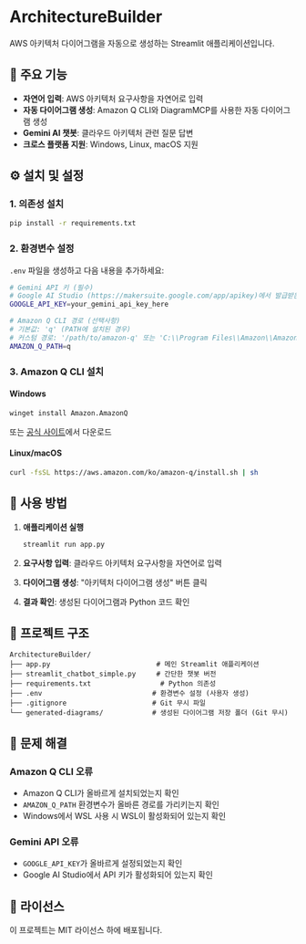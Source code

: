 # ArchitectureBuilder

AWS 아키텍처 다이어그램을 자동으로 생성하는 Streamlit 애플리케이션입니다.

## 🚀 주요 기능

- **자연어 입력**: AWS 아키텍처 요구사항을 자연어로 입력
- **자동 다이어그램 생성**: Amazon Q CLI와 DiagramMCP를 사용한 자동 다이어그램 생성
- **Gemini AI 챗봇**: 클라우드 아키텍처 관련 질문 답변
- **크로스 플랫폼 지원**: Windows, Linux, macOS 지원

## ⚙️ 설치 및 설정

### 1. 의존성 설치
```bash
pip install -r requirements.txt
```

### 2. 환경변수 설정
`.env` 파일을 생성하고 다음 내용을 추가하세요:

```bash
# Gemini API 키 (필수)
# Google AI Studio (https://makersuite.google.com/app/apikey)에서 발급받은 API 키
GOOGLE_API_KEY=your_gemini_api_key_here

# Amazon Q CLI 경로 (선택사항)
# 기본값: 'q' (PATH에 설치된 경우)
# 커스텀 경로: '/path/to/amazon-q' 또는 'C:\\Program Files\\Amazon\\AmazonQ\\q.exe'
AMAZON_Q_PATH=q
```

### 3. Amazon Q CLI 설치

#### Windows
```bash
winget install Amazon.AmazonQ
```
또는 [공식 사이트](https://aws.amazon.com/ko/amazon-q/)에서 다운로드

#### Linux/macOS
```bash
curl -fsSL https://aws.amazon.com/ko/amazon-q/install.sh | sh
```

## 🎯 사용 방법

1. **애플리케이션 실행**
   ```bash
   streamlit run app.py
   ```

2. **요구사항 입력**: 클라우드 아키텍처 요구사항을 자연어로 입력

3. **다이어그램 생성**: "아키텍처 다이어그램 생성" 버튼 클릭

4. **결과 확인**: 생성된 다이어그램과 Python 코드 확인

## 📁 프로젝트 구조

```
ArchitectureBuilder/
├── app.py                          # 메인 Streamlit 애플리케이션
├── streamlit_chatbot_simple.py     # 간단한 챗봇 버전
├── requirements.txt                 # Python 의존성
├── .env                           # 환경변수 설정 (사용자 생성)
├── .gitignore                     # Git 무시 파일
└── generated-diagrams/            # 생성된 다이어그램 저장 폴더 (Git 무시)
```

## 🔧 문제 해결

### Amazon Q CLI 오류
- Amazon Q CLI가 올바르게 설치되었는지 확인
- `AMAZON_Q_PATH` 환경변수가 올바른 경로를 가리키는지 확인
- Windows에서 WSL 사용 시 WSL이 활성화되어 있는지 확인

### Gemini API 오류
- `GOOGLE_API_KEY`가 올바르게 설정되었는지 확인
- Google AI Studio에서 API 키가 활성화되어 있는지 확인

## 📝 라이선스

이 프로젝트는 MIT 라이선스 하에 배포됩니다.